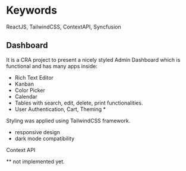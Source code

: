 # Keywords

ReactJS, TailwindCSS, ContextAPI, Syncfusion


## Dashboard

It is a CRA project to present a nicely styled Admin Dashboard which is functional and has many apps inside:
 - Rich Text Editor
 - Kanban
 - Color Picker
 - Calendar
 - Tables with search, edit, delete, print functionalities. 
 - User Authentication, Cart, Theming * 

Styling was applied using TailwindCSS framework. 
  - responsive design
  - dark mode compatibility

Context API
 
 
 ** not implemented yet.

